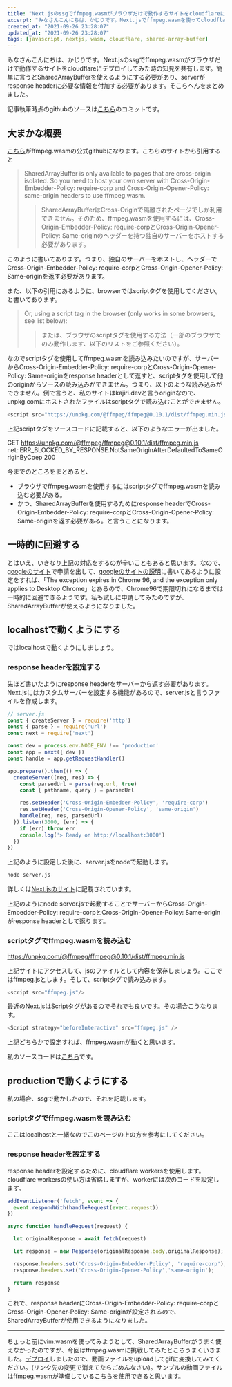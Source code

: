 ```yaml
---
title: "Next.jsのssgでffmpeg.wasmがブラウザだけで動作するサイトをcloudflareにデプロイしてみた"
excerpt: "みなさんこんにちは、かじりです。Next.jsでffmpeg.wasmを使ってcloudflareにデプロイしようとしたらSharedArrayBufferとかで色々詰まったのでまとめてみました。"
created_at: "2021-09-26 23:28:07"
updated_at: "2021-09-26 23:28:07"
tags: [javascript, nextjs, wasm, cloudflare, shared-array-buffer]
---
```


みなさんこんにちは、かじりです。Next.jsのssgでffmpeg.wasmがブラウザだけで動作するサイトをcloudflareにデプロイしてみた時の知見を共有します。簡単に言うとSharedArrayBufferを使えるようにする必要があり、serverがresponse headerに必要な情報を付加する必要があります。そこらへんをまとめました。

記事執筆時点のgithubのソースは[こちら](https://github.com/kajirikajiri/ffmpeg-wasm/tree/345d09412144500f67d5da37b3eafb4b2a94c1b2/pages)のコミットです。


## 大まかな概要

[こちら](https://github.com/ffmpegwasm/ffmpeg.wasm)がffmpeg.wasmの公式githubになります。こちらのサイトから引用すると

>SharedArrayBuffer is only available to pages that are cross-origin isolated. So you need to host your own server with Cross-Origin-Embedder-Policy: require-corp and Cross-Origin-Opener-Policy: same-origin headers to use ffmpeg.wasm.
>>SharedArrayBufferはCross-Originで隔離されたページでしか利用できません。そのため、ffmpeg.wasmを使用するには、Cross-Origin-Embedder-Policy: require-corpとCross-Origin-Opener-Policy: Same-originのヘッダーを持つ独自のサーバーをホストする必要があります。

このように書いてあります。つまり、独自のサーバーをホストし、ヘッダーでCross-Origin-Embedder-Policy: require-corpとCross-Origin-Opener-Policy: Same-originを返す必要があります。

また、以下の引用にあるように、browserではscriptタグを使用してください。と書いてあります。

>Or, using a script tag in the browser (only works in some browsers, see list below):
>>または、ブラウザのscriptタグを使用する方法（一部のブラウザでのみ動作します、以下のリストをご参照ください）。

なのでscriptタグを使用してffmpeg.wasmを読み込みたいのですが、サーバーからCross-Origin-Embedder-Policy: require-corpとCross-Origin-Opener-Policy: Same-originをresponse headerとして返すと、scriptタグを使用して他のoriginからソースの読み込みができません。つまり、以下のような読み込みができません。例で言うと、私のサイトはkajiri.devと言うoriginなので、unpkg.comにホストされたファイルはscriptタグで読み込むことができません。

```javascript
<script src="https://unpkg.com/@ffmpeg/ffmpeg@0.10.1/dist/ffmpeg.min.js"/>
```

上記scriptタグをソースコードに記載すると、以下のようなエラーが出ました。

GET https://unpkg.com/@ffmpeg/ffmpeg@0.10.1/dist/ffmpeg.min.js net::ERR_BLOCKED_BY_RESPONSE.NotSameOriginAfterDefaultedToSameOriginByCoep 200

今までのところをまとめると、

- ブラウザでffmpeg.wasmを使用するにはscriptタグでffmpeg.wasmを読み込む必要がある。
- かつ、SharedArrayBufferを使用するためにresponse headerでCross-Origin-Embedder-Policy: require-corpとCross-Origin-Opener-Policy: Same-originを返す必要がある。と言うことになります。

## 一時的に回避する

とはいえ、いきなり上記の対応をするのが辛いこともあると思います。なので、[googleのサイト](https://developer.chrome.com/origintrials/#/register_trial/303992974847508481)で申請を出して、[googleのサイトの説明](https://developer.chrome.com/blog/enabling-shared-array-buffer/#origin-trial)に書いてあるように設定をすれば、「The exception expires in Chrome 96, and the exception only applies to Desktop Chrome」とあるので、Chrome96で期限切れになるまでは一時的に回避できるようです。私も試しに申請してみたのですが、SharedArrayBufferが使えるようになりました。


## localhostで動くようにする

ではlocalhostで動くようにしましょう。

### response headerを設定する
先ほど書いたようにresponse headerをサーバーから返す必要があります。Next.jsにはカスタムサーバーを設定する機能があるので、server.jsと言うファイルを作成します。

```javascript
// server.js
const { createServer } = require('http')
const { parse } = require('url')
const next = require('next')

const dev = process.env.NODE_ENV !== 'production'
const app = next({ dev })
const handle = app.getRequestHandler()

app.prepare().then(() => {
  createServer((req, res) => {
    const parsedUrl = parse(req.url, true)
    const { pathname, query } = parsedUrl

    res.setHeader('Cross-Origin-Embedder-Policy', 'require-corp')
    res.setHeader('Cross-Origin-Opener-Policy', 'same-origin')
    handle(req, res, parsedUrl)
  }).listen(3000, (err) => {
    if (err) throw err
    console.log('> Ready on http://localhost:3000')
  })
})
```

上記のように設定した後に、server.jsをnodeで起動します。

```bash
node server.js
```

詳しくは[Next.jsのサイト](https://nextjs.org/docs/advanced-features/custom-server)に記載されています。

上記のようにnode server.jsで起動することでサーバーからCross-Origin-Embedder-Policy: require-corpとCross-Origin-Opener-Policy: Same-originがresponse headerとして返ります。

### scriptタグでffmpeg.wasmを読み込む

https://unpkg.com/@ffmpeg/ffmpeg@0.10.1/dist/ffmpeg.min.js

上記サイトにアクセスして、jsのファイルとして内容を保存しましょう。ここではffmpeg.jsとします。そして、scriptタグで読み込みます。

```javascript
<script src="ffmpeg.js"/>
```

最近のNext.jsはScriptタグがあるのでそれでも良いです。その場合こうなります。

```javascript
<Script strategy="beforeInteractive" src="ffmpeg.js" />
```

上記どちらかで設定すれば、ffmpeg.wasmが動くと思います。

私のソースコードは[こちら](https://github.com/kajirikajiri/ffmpeg-wasm/blob/345d09412144500f67d5da37b3eafb4b2a94c1b2/pages/index.tsx#L73)です。

## productionで動くようにする

私の場合、ssgで動かしたので、それを記載します。

### scriptタグでffmpeg.wasmを読み込む

ここはlocalhostと一緒なのでこのページの上の方を参考にしてください。

### response headerを設定する

response headerを設定するために、cloudflare workersを使用します。cloudflare workersの使い方は省略しますが、workerには次のコードを設定します。

```javascript
addEventListener('fetch', event => {
  event.respondWith(handleRequest(event.request))
})

async function handleRequest(request) {

  let originalResponse = await fetch(request)

  let response = new Response(originalResponse.body,originalResponse);

  response.headers.set('Cross-Origin-Embedder-Policy', 'require-corp');
  response.headers.set('Cross-Origin-Opener-Policy','same-origin');

  return response
}
```

これで、response headerにCross-Origin-Embedder-Policy: require-corpとCross-Origin-Opener-Policy: Same-originが設定されるので、SharedArrayBufferが使用できるようになりました。

---

ちょっと前にvim.wasmを使ってみようとして、SharedArrayBufferがうまく使えなかったのですが、今回はffmpeg.wasmに挑戦してみたところうまくいきました。[デプロイ](https://wasm.kajiri.dev/)しましたので、動画ファイルをuploadしてgifに変換してみてください。(リンク先の変更で消えてたらごめんなさい)。サンプルの動画ファイルはffmpeg.wasmが準備している[こちら](https://github.com/ffmpegwasm/testdata)を使用できると思います。
